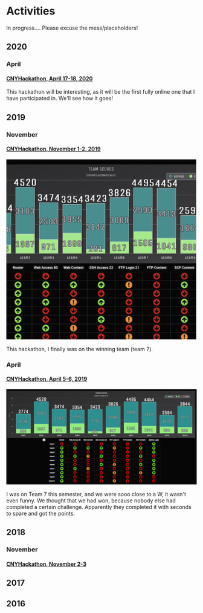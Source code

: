 # Activities

In progress.... Please excuse the mess/placeholders!

## 2020

### April

#### [CNYHackathon, April 17-18, 2020](https://www.cnyhackathon.org)

This hackathon will be interesting, as it will be the first fully online one that I have participated in. We'll see how it goes!

## 2019

### November

#### [CNYHackathon, November 1-2, 2019](https://www.cnyhackathon.org)

![Fall 2019 CNYHackathon Scores](./Images/cnyhackathonScoreFA19.png)

This hackathon, I finally was on the winning team (team 7).

### April

#### [CNYHackathon, April 5-6, 2019](https://www.cnyhackathon.org)

![Spring 2019 CNYHackathon Scores](./Images/cnyhackathonScoreSP19.jpg)

I was on Team 7 this semester, and we were sooo close to a W, it wasn't even funny. We thought that we had won, because nobody else had completed a certain challenge. Apparently they completed it with seconds to spare and got the points.

## 2018

### November

#### [CNYHackathon, November 2-3](https://www.cnyhackathon.org)



## 2017

## 2016

